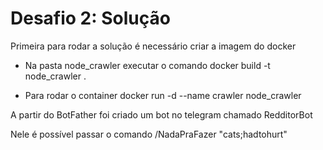 # Desafio 2: Solução

Primeira para rodar a solução é necessário criar a imagem do docker

 - Na pasta node_crawler executar o comando
    docker build -t node_crawler .

 - Para rodar o container
    docker run -d --name crawler node_crawler


A partir do BotFather foi criado um bot no telegram chamado RedditorBot

Nele é possível passar o comando /NadaPraFazer "cats;hadtohurt"

